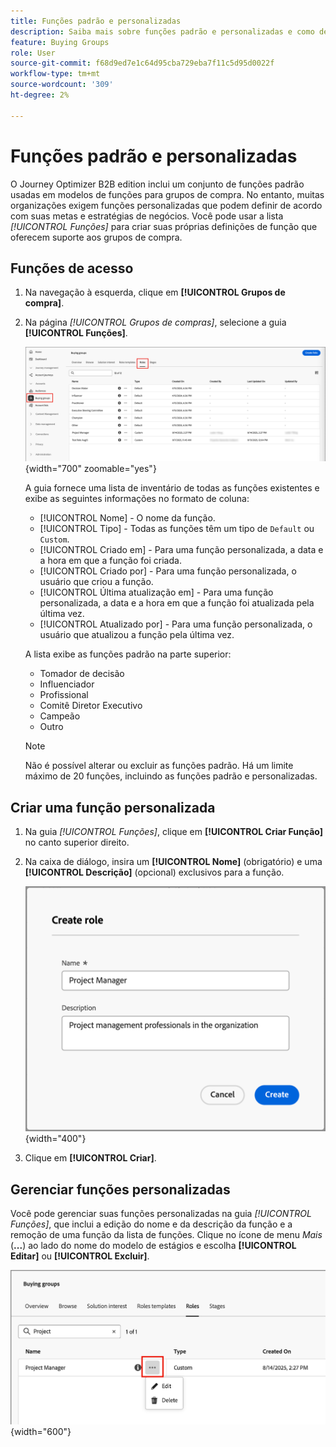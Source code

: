 ```yaml
---
title: Funções padrão e personalizadas
description: Saiba mais sobre funções padrão e personalizadas e como definir funções personalizadas para uso em modelos de funções de grupos de compra.
feature: Buying Groups
role: User
source-git-commit: f68d9ed7e1c64d95cba729eba7f11c5d95d0022f
workflow-type: tm+mt
source-wordcount: '309'
ht-degree: 2%

---
```


# Funções padrão e personalizadas

O Journey Optimizer B2B edition inclui um conjunto de funções padrão usadas em modelos de funções para grupos de compra. No entanto, muitas organizações exigem funções personalizadas que podem definir de acordo com suas metas e estratégias de negócios. Você pode usar a lista _[!UICONTROL Funções]_ para criar suas próprias definições de função que oferecem suporte aos grupos de compra.

## Funções de acesso

1. Na navegação à esquerda, clique em **[!UICONTROL Grupos de compra]**.

1. Na página _[!UICONTROL Grupos de compras]_, selecione a guia **[!UICONTROL Funções]**.

   ![Guia Funções](./assets/roles-tab.png){width="700" zoomable="yes"}

   A guia fornece uma lista de inventário de todas as funções existentes e exibe as seguintes informações no formato de coluna:

   * [!UICONTROL Nome] - O nome da função.
   * [!UICONTROL Tipo] - Todas as funções têm um tipo de `Default` ou `Custom`.
   * [!UICONTROL Criado em] - Para uma função personalizada, a data e a hora em que a função foi criada.
   * [!UICONTROL Criado por] - Para uma função personalizada, o usuário que criou a função.
   * [!UICONTROL Última atualização em] - Para uma função personalizada, a data e a hora em que a função foi atualizada pela última vez.
   * [!UICONTROL Atualizado por] - Para uma função personalizada, o usuário que atualizou a função pela última vez.

   A lista exibe as funções padrão na parte superior:

   * Tomador de decisão
   * Influenciador
   * Profissional
   * Comitê Diretor Executivo
   * Campeão
   * Outro

   >[!NOTE]
   >
   >Não é possível alterar ou excluir as funções padrão. Há um limite máximo de 20 funções, incluindo as funções padrão e personalizadas.

## Criar uma função personalizada

1. Na guia _[!UICONTROL Funções]_, clique em **[!UICONTROL Criar Função]** no canto superior direito.

1. Na caixa de diálogo, insira um **[!UICONTROL Nome]** (obrigatório) e uma **[!UICONTROL Descrição]** (opcional) exclusivos para a função.

   ![Caixa de diálogo Criar Função](./assets/roles-create-dialog.png){width="400"}

1. Clique em **[!UICONTROL Criar]**.

## Gerenciar funções personalizadas

Você pode gerenciar suas funções personalizadas na guia _[!UICONTROL Funções]_, que inclui a edição do nome e da descrição da função e a remoção de uma função da lista de funções. Clique no ícone de menu _Mais_ (**...**) ao lado do nome do modelo de estágios e escolha **[!UICONTROL Editar]** ou **[!UICONTROL Excluir]**.

![Editar ou excluir uma função personalizada](./assets/roles-more-menu.png){width="600"}
